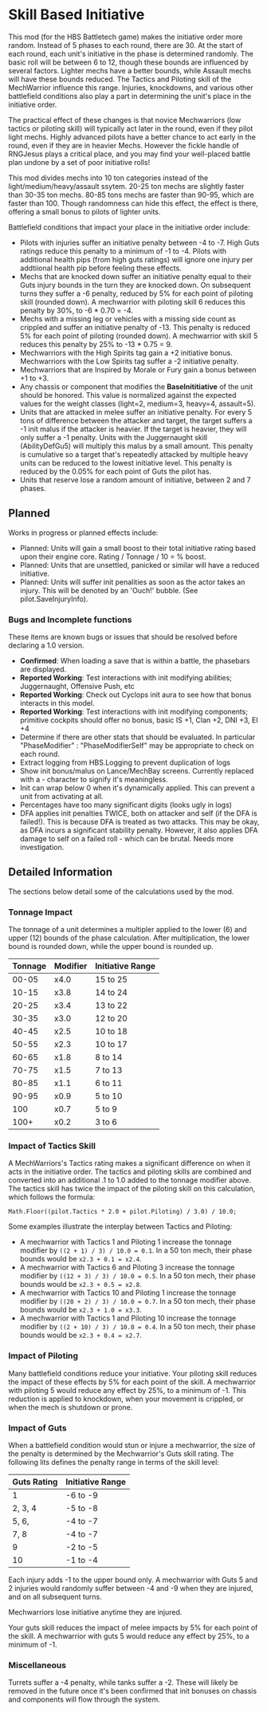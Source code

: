 # Skill Based Initiative
This mod (for the HBS Battletech game) makes the initiative order more random. Instead of 5 phases to each round, there are 30.  At the start of each round, each unit's initiative in the phase is determined randomly. The basic roll will be between 6 to 12, though these bounds are influenced by several factors. Lighter mechs have a better bounds, while Assault mechs will have these bounds reduced. The Tactics and Piloting skill of the MechWarrior influence this range. Injuries, knockdowns, and various other battlefield conditions also play a part in determining the unit's place in the initiative order.

The practical effect of these changes is that novice Mechwarriors (low tactics or piloting skill) will typically act later in the round, even if they pilot light mechs. Highly advanced pilots have a better chance to act early in the round, even if they are in heavier Mechs. However the fickle handle of RNGJesus plays a critical place, and you may find your well-placed battle plan undone by a set of poor initiative rolls!

This mod divides mechs into 10 ton categories instead of the light/medium/heavy/assault ssytem. 20-25 ton mechs are slightly faster than 30-35 ton mechs. 80-85 tons mechs are faster than 90-95, which are faster than 100. Though randomness can hide this effect, the effect is there, offering a small bonus to pilots of lighter units.

Battlefield conditions that impact your place in the initiative order include:

* Pilots with injuries suffer an initiative penalty between -4 to -7. High Guts ratings reduce this penalty to a minimum of -1 to -4. Pilots with additional health pips (from high guts ratings) will ignore one injury per addtiional health pip before feeling these effects.
* Mechs that are knocked down suffer an initiative penalty equal to their Guts injury bounds in the turn they are knocked down. On subsequent turns they suffer a -6 penalty, reduced by 5% for each point of piloting skill (rounded down). A mechwarrior with piloting skill 6 reduces this penalty by 30%, to -6 * 0.70 = -4. 
* Mechs with a missing leg or vehicles with a missing side count as crippled and suffer an initiative penalty of -13. This penalty is reduced 5% for each point of piloting (rounded down). A mechwarrior with skill 5 reduces this penalty by 25% to -13 * 0.75 = 9.
* Mechwarriors with the High Spirits tag gain a +2 initiative bonus. Mechwarriors with the Low Spirits tag suffer a -2 initiative penalty.
* Mechwarriors that are Inspired by Morale or Fury gain a bonus between +1 to +3.
* Any chassis or component that modifies the **BaseInititiative** of the unit should be honored. This value is normalized against the expected values for the weight classes (light=2, medium=3, heavy=4, assault=5).
* Units that are attacked in melee suffer an initiative penalty. For every 5 tons of difference between the attacker and target, the target suffers a -1 init malus if the attacker is heavier. If the target is heavier, they will only suffer a -1 penalty. Units with the Juggernaught skill (AbilityDefGu5) will multiply this malus by a small amount. This penalty is cumulative so a target that's repeatedly attacked by multiple heavy units can be reduced to the lowest initiative level. This penalty is reduced by the 0.05% for each point of Guts the pilot has.
* Units that reserve lose a random amount of initiative, between 2 and 7 phases.

## Planned

Works in progress or planned effects include:

* Planned: Units will gain a small boost to their total initiative rating based upon their engine core. Rating / Tonnage / 10 = % boost.
* Planned: Units that are unsettled, panicked or similar will have a reduced initiative.
* Planned: Units will suffer init penalities as soon as the actor takes an injury. This will be denoted by an 'Ouch!' bubble. (See pilot.SaveInjuryInfo).

### Bugs and Incomplete functions

These items are known bugs or issues that should be resolved before declaring a 1.0 version.

* **Confirmed**: When loading a save that is within a battle, the phasebars are displayed.
* **Reported Working**: Test interactions with init modifying abilities; Juggernaught, Offensive Push, etc
* **Reported Working**: Check out Cyclops init aura to see how that bonus interacts in this model.
* **Reported Working**: Test interactions with init modifying components; primitive cockpits should offer no bonus, basic IS +1, Clan +2, DNI +3, EI +4
* Determine if there are other stats that should be evaluated. In particular "PhaseModifier" : "PhaseModifierSelf" may be appropriate to check on each round.
* Extract logging from HBS.Logging to prevent duplication of logs
* Show init bonus/malus on Lance/MechBay screens. Currently replaced with a - character to signify it's meaningless. 
* Init can wrap below 0 when it's dynamically applied. This can prevent a unit from activating at all.
* Percentages have too many significant digits (looks ugly in logs)
*  DFA applies init penalties TWICE, both on attacker and self (if the DFA is failed!). This is because DFA is treated as two attacks. This may be okay, as DFA incurs a significant stability penalty. However, it also applies DFA damage to self on a failed roll - which can be brutal. Needs more investigation.

## Detailed Information

The sections below detail some of the calculations used by the mod.

### Tonnage Impact
The tonnage of a unit determines a multipler applied to the lower (6) and upper (12) bounds of the phase calculation. After multiplication, the lower bound is rounded down, while the upper bound is rounded up.

Tonnage | Modifier | Initiative Range
--------|----------|---------------
00-05   | x4.0 | 15 to 25
10-15   | x3.8 | 14 to 24
20-25   | x3.4 | 13 to 22
30-35   | x3.0 | 12 to 20
40-45   | x2.5 | 10 to 18
50-55   | x2.3 | 10 to 17
60-65   | x1.8 | 8 to 14
70-75   | x1.5 | 7 to 13
80-85   | x1.1 | 6 to 11
90-95   | x0.9 | 5 to 10
100      | x0.7 | 5 to 9
100+    | x0.2 | 3 to 6

### Impact of Tactics Skill
A MechWarriors's Tactics rating makes a significant difference on when it acts in the initiative order. The tactics and piloting skills are combined and converted into an additional .1 to 1.0 added to the tonnage modifier above. The tactics skill has twice the impact of the piloting skill on this calculation, which follows the formula:

`Math.Floor((pilot.Tactics * 2.0 + pilot.Piloting) / 3.0) / 10.0;`

Some examples illustrate the interplay between Tactics and Piloting:

* A mechwarrior with Tactics 1 and Piloting 1 increase the tonnage modifier by `((2 + 1) / 3) / 10.0 = 0.1`. In a 50 ton mech, their phase bounds would be `x2.3 + 0.1 = x2.4`.
* A mechwarrior with Tactics 6 and Piloting 3 increase the tonnage modifier by `((12 + 3) / 3) / 10.0 = 0.5`. In a 50 ton mech, their phase bounds would be `x2.3 + 0.5 = x2.8`.
* A mechwarrior with Tactics 10 and Piloting 1 increase the tonnage modifier by `((20 + 2) / 3) / 10.0 = 0.7`. In a 50 ton mech, their phase bounds would be `x2.3 + 1.0 = x3.3`.
* A mechwarrior with Tactics 1 and Piloting 10 increase the tonnage modifier by `((2 + 10) / 3) / 10.0 = 0.4`. In a 50 ton mech, their phase bounds would be `x2.3 + 0.4 = x2.7`.

### Impact of Piloting

Many battlefield conditions reduce your initiative. Your piloting skill reduces the impact of these effects by 5% for each point of the skill. A mechwarrior with piloting 5 would reduce any effect by 25%, to a minimum of -1. This reduction is applied to knockdown, when your movement is crippled, or when the mech is shutdown or prone.

### Impact of Guts

When a battlefield condition would stun or injure a mechwarrior, the size of the penalty is determined by the Mechwarrior's Guts skill rating. The following lits defines the penalty range in terms of the skill level:

Guts Rating | Initiative Range
------------|---------------
1 |  -6 to -9
2, 3, 4 |  -5 to -8
5, 6, |  -4 to -7
7, 8 |  -4 to -7
9 |  -2 to -5
10 |  -1 to -4

Each injury adds -1 to the upper bound only. A mechwarrior with Guts 5 and 2 injuries would randomly suffer between -4 and -9 when they are injured, and on all subsequent turns. 

Mechwarriors lose initiative anytime they are injured. 

Your guts skill reduces the impact of melee impacts by 5% for each point of the skill. A mechwarrior with guts 5 would reduce any effect by 25%, to a minimum of -1. 

### Miscellaneous

Turrets suffer a -4 penalty, while tanks suffer a -2. These will likely be removed in the future once it's been confirmed that init bonuses on chassis and components will flow through the system.

